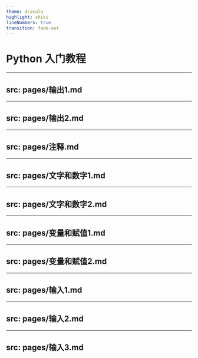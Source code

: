 ```yaml
---
theme: dracula
highlight: shiki
lineNumbers: true
transition: fade-out
---
```


# Python 入门教程

---
src: pages/输出1.md
---

---
src: pages/输出2.md
---

---
src: pages/注释.md
---

---
src: pages/文字和数字1.md
---

---
src: pages/文字和数字2.md
---

---
src: pages/变量和赋值1.md
---

---
src: pages/变量和赋值2.md
---

---
src: pages/输入1.md
---

---
src: pages/输入2.md
---

---
src: pages/输入3.md
---
